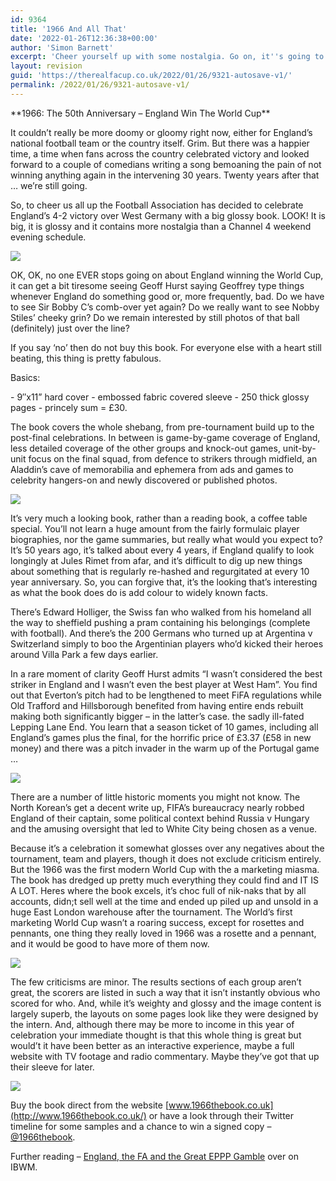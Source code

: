 ```yaml
---
id: 9364
title: '1966 And All That'
date: '2022-01-26T12:36:38+00:00'
author: 'Simon Barnett'
excerpt: 'Cheer yourself up with some nostalgia. Go on, it''s going to be at least 54 years of hurt.'
layout: revision
guid: 'https://therealfacup.co.uk/2022/01/26/9321-autosave-v1/'
permalink: /2022/01/26/9321-autosave-v1/
---
```


<div style="text-align: left;">**1966: The 50th Anniversary – England Win The World Cup**

It couldn’t really be more doomy or gloomy right now, either for England’s national football team or the country itself. Grim. But there was a happier time, a time when fans across the country celebrated victory and looked forward to a couple of comedians writing a song bemoaning the pain of not winning anything again in the intervening 30 years. Twenty years after that … we’re still going.

So, to cheer us all up the Football Association has decided to celebrate England’s 4-2 victory over West Germany with a big glossy book. LOOK! It is big, it is glossy and it contains more nostalgia than a Channel 4 weekend evening schedule.

![](https://lh3.googleusercontent.com/-E3OUlDaLXNk/V4POI9qJlkI/AAAAAAAAF64/enJczTXnS6M8uq6vcdZgt8z8tDAeQVd1gCCo/s800/IMG_9999.jpg)

OK, OK, no one EVER stops going on about England winning the World Cup, it can get a bit tiresome seeing Geoff Hurst saying Geoffrey type things whenever England do something good or, more frequently, bad. Do we have to see Sir Bobby C’s comb-over yet again? Do we really want to see Nobby Stiles’ cheeky grin? Do we remain interested by still photos of that ball (definitely) just over the line?

If you say ‘no’ then do not buy this book. For everyone else with a heart still beating, this thing is pretty fabulous.

Basics:

</div>- 9″x11” hard cover
- embossed fabric covered sleeve
- 250 thick glossy pages
- princely sum = £30.

The book covers the whole shebang, from pre-tournament build up to the post-final celebrations. In between is game-by-game coverage of England, less detailed coverage of the other groups and knock-out games, unit-by-unit focus on the final squad, from defence to strikers through midfield, an Aladdin’s cave of memorabilia and ephemera from ads and games to celebrity hangers-on and newly discovered or published photos.

*![](https://lh3.googleusercontent.com/-ZuAhm6GYdPg/V4POFxZgONI/AAAAAAAAF6c/bqALl0vEF24H48qCcjZ0SMPSAFw2AjfDACCo/s800/IMG_0002.jpg)*

It’s very much a looking book, rather than a reading book, a coffee table special. You’ll not learn a huge amount from the fairly formulaic player biographies, nor the game summaries, but really what would you expect to? It’s 50 years ago, it’s talked about every 4 years, if England qualify to look longingly at Jules Rimet from afar, and it’s difficult to dig up new things about something that is regularly re-hashed and regurgitated at every 10 year anniversary. So, you can forgive that, it’s the looking that’s interesting as what the book does do is add colour to widely known facts.

There’s Edward Holliger, the Swiss fan who walked from his homeland all the way to sheffield pushing a pram containing his belongings (complete with football). And there’s the 200 Germans who turned up at Argentina v Switzerland simply to boo the Argentinian players who’d kicked their heroes around Villa Park a few days earlier.

In a rare moment of clarity Geoff Hurst admits “I wasn’t considered the best striker in England and I wasn’t even the best player at West Ham”. You find out that Everton’s pitch had to be lengthened to meet FiFA regulations while Old Trafford and Hillsborough benefited from having entire ends rebuilt making both significantly bigger – in the latter’s case. the sadly ill-fated Lepping Lane End. You learn that a season ticket of 10 games, including all England’s games plus the final, for the horrific price of £3.37 (£58 in new money) and there was a pitch invader in the warm up of the Portugal game …

![](https://lh3.googleusercontent.com/-gektU0jnORA/V4POH4HGJZI/AAAAAAAAF6s/22VxoMz9010up2qfzr7U9KFetrGN3g_GgCCo/s640/IMG_0009.jpg)

There are a number of little historic moments you might not know. The North Korean’s get a decent write up, FIFA’s bureaucracy nearly robbed England of their captain, some political context behind Russia v Hungary and the amusing oversight that led to White City being chosen as a venue.

Because it’s a celebration it somewhat glosses over any negatives about the tournament, team and players, though it does not exclude criticism entirely. But the 1966 was the first modern World Cup with the a marketing miasma. The book has dredged up pretty much everything they could find and IT IS A LOT. Heres where the book excels, it’s choc full of nik-naks that by all accounts, didn;t sell well at the time and ended up piled up and unsold in a huge East London warehouse after the tournament. The World’s first marketing World Cup wasn’t a roaring success, except for rosettes and pennants, one thing they really loved in 1966 was a rosette and a pennant, and it would be good to have more of them now.

![](https://lh3.googleusercontent.com/-u2KfLb12DzA/V4POGwYBzXI/AAAAAAAAF6o/EADiHAciQKYe9G5J9IyK_rFbYe-HT2HgwCCo/s512/IMG_0008.jpg)

The few criticisms are minor. The results sections of each group aren’t great, the scorers are listed in such a way that it isn’t instantly obvious who scored for who. And, while it’s weighty and glossy and the image content is largely superb, the layouts on some pages look like they were designed by the intern. And, although there may be more to income in this year of celebration your immediate thought is that this whole thing is great but would’t it have been better as an interactive experience, maybe a full website with TV footage and radio commentary. Maybe they’ve got that up their sleeve for later.

![](https://lh3.googleusercontent.com/-TntS3mMtvKw/V4POFi24tCI/AAAAAAAAF6Y/ROykSazIf5I3KOnRrxJyNIpLD2_vsqKjQCCo/s912/1966%2B3.jpg)

Buy the book direct from the website [www.1966thebook.co.uk](http://www.1966thebook.co.uk/) or have a look through their Twitter timeline for some samples and a chance to win a signed copy – [@1966thebook](https://twitter.com/1966TheBook).

Further reading – [England, the FA and the Great EPPP Gamble](http://inbedwithmaradona.com/journal/2016/6/30/team-england-the-fa-and-the-great-eppp-gamble) over on IBWM.